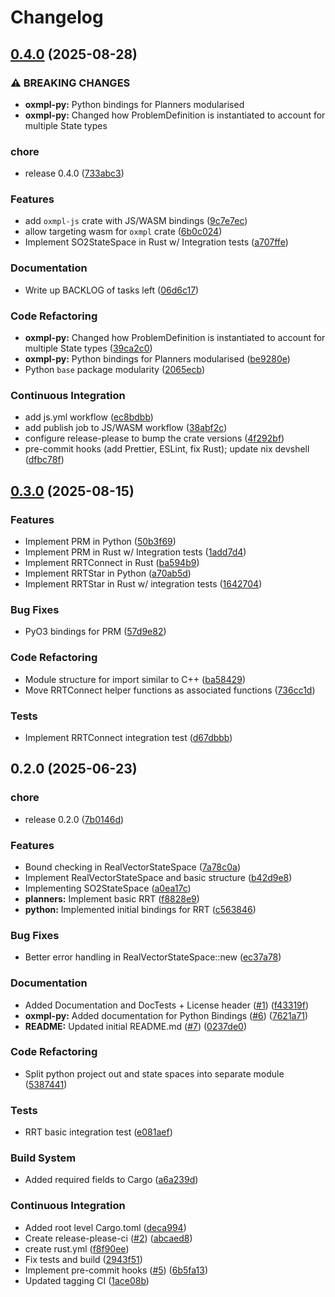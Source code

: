 # Changelog

## [0.4.0](https://github.com/juniorsundar/oxmpl/compare/v0.3.0...v0.4.0) (2025-08-28)


### ⚠ BREAKING CHANGES

* **oxmpl-py:** Python bindings for Planners modularised
* **oxmpl-py:** Changed how ProblemDefinition is instantiated to account for multiple State types

### chore

* release 0.4.0 ([733abc3](https://github.com/juniorsundar/oxmpl/commit/733abc3fb8f00f7a3231695be9a83ef2e37589ea))


### Features

* add `oxmpl-js` crate with JS/WASM bindings ([9c7e7ec](https://github.com/juniorsundar/oxmpl/commit/9c7e7ec4be3f79e184b04a74550807083b1cb9bc))
* allow targeting wasm for `oxmpl` crate ([6b0c024](https://github.com/juniorsundar/oxmpl/commit/6b0c02478efb7a46f5835629c7550f6c6d4e6325))
* Implement SO2StateSpace in Rust w/ Integration tests ([a707ffe](https://github.com/juniorsundar/oxmpl/commit/a707ffefa56fcea1be9ddd27e206499073d08683))


### Documentation

* Write up BACKLOG of tasks left ([06d6c17](https://github.com/juniorsundar/oxmpl/commit/06d6c175b6ed959cf7cc7dcfef4c4447ad5afe72))


### Code Refactoring

* **oxmpl-py:** Changed how ProblemDefinition is instantiated to account for multiple State types ([39ca2c0](https://github.com/juniorsundar/oxmpl/commit/39ca2c0b630d3ae055bba83e95c19cb698171fc2))
* **oxmpl-py:** Python bindings for Planners modularised ([be9280e](https://github.com/juniorsundar/oxmpl/commit/be9280eaad09e5fb722591d15e86d7abc86a8006))
* Python `base` package modularity ([2065ecb](https://github.com/juniorsundar/oxmpl/commit/2065ecb1b06192b8455270f7b57baaf2b5b6b5df))


### Continuous Integration

* add js.yml workflow ([ec8bdbb](https://github.com/juniorsundar/oxmpl/commit/ec8bdbbf9d73b3a33924019c9f55623363ffdcf1))
* add publish job to JS/WASM workflow ([38abf2c](https://github.com/juniorsundar/oxmpl/commit/38abf2cc8ece3e5f67bee213ac5968debf0ba3c3))
* configure release-please to bump the crate versions ([4f292bf](https://github.com/juniorsundar/oxmpl/commit/4f292bf35b4e5e3a59223993a73ffccdc2f7fdac))
* pre-commit hooks (add Prettier, ESLint, fix Rust); update nix devshell ([dfbc78f](https://github.com/juniorsundar/oxmpl/commit/dfbc78fd91b4effdcf7d8e2e528fa62f66015e7e))

## [0.3.0](https://github.com/juniorsundar/oxmpl/compare/v0.2.0...v0.3.0) (2025-08-15)


### Features

* Implement PRM in Python ([50b3f69](https://github.com/juniorsundar/oxmpl/commit/50b3f6913e5cc2b4a290a95002fbdb1e2d4be9ce))
* Implement PRM in Rust w/ Integration tests ([1add7d4](https://github.com/juniorsundar/oxmpl/commit/1add7d41c0f0d9d4516f9f8d58dffe9b163dc7a8))
* Implement RRTConnect in Rust ([ba594b9](https://github.com/juniorsundar/oxmpl/commit/ba594b97559e253402e2f96165190845d041fa41))
* Implement RRTStar in Python ([a70ab5d](https://github.com/juniorsundar/oxmpl/commit/a70ab5d60fb1e501ef5f28a0df2371224aea295c))
* Implement RRTStar in Rust w/ integration tests ([1642704](https://github.com/juniorsundar/oxmpl/commit/1642704659d861bd2d6924b4e4970feee821bd0e))


### Bug Fixes

* PyO3 bindings for PRM ([57d9e82](https://github.com/juniorsundar/oxmpl/commit/57d9e823098f146a24bec5a554c46af82a9fc242))


### Code Refactoring

* Module structure for import similar to C++ ([ba58429](https://github.com/juniorsundar/oxmpl/commit/ba5842975e15e0ca89d000c10c4a8ff5a2621423))
* Move RRTConnect helper functions as associated functions ([736cc1d](https://github.com/juniorsundar/oxmpl/commit/736cc1d749449232debce32763f3fc320ed62d76))


### Tests

* Implement RRTConnect integration test ([d67dbbb](https://github.com/juniorsundar/oxmpl/commit/d67dbbbc60f074ba9558074d3e0ee53406be4f1b))

## 0.2.0 (2025-06-23)


### chore

* release 0.2.0 ([7b0146d](https://github.com/juniorsundar/oxmpl/commit/7b0146d3066916293a6e2627ee7bb83fe773b98e))


### Features

* Bound checking in RealVectorStateSpace ([7a78c0a](https://github.com/juniorsundar/oxmpl/commit/7a78c0a595d542717f20fc47b92cccf47446596f))
* Implement RealVectorStateSpace and basic structure ([b42d9e8](https://github.com/juniorsundar/oxmpl/commit/b42d9e8ccba67afaf6ff1576a0c42f071f820600))
* Implementing SO2StateSpace ([a0ea17c](https://github.com/juniorsundar/oxmpl/commit/a0ea17cf48e6f70996ef01f53de0e121207ad9f3))
* **planners:** Implement basic RRT ([f8828e9](https://github.com/juniorsundar/oxmpl/commit/f8828e9f6f87603e1ddf82ba12d227829ad06728))
* **python:** Implemented initial bindings for RRT ([c563846](https://github.com/juniorsundar/oxmpl/commit/c563846420ae630798adf956e2d9605f05cf5155))


### Bug Fixes

* Better error handling in RealVectorStateSpace::new ([ec37a78](https://github.com/juniorsundar/oxmpl/commit/ec37a78a1c550494c5bc4cae529c55e5503186a0))


### Documentation

* Added Documentation and DocTests + License header ([#1](https://github.com/juniorsundar/oxmpl/issues/1)) ([f43319f](https://github.com/juniorsundar/oxmpl/commit/f43319fe6f437d1388d465e3c744b41bddb9f3e0))
* **oxmpl-py:** Added documentation for Python Bindings ([#6](https://github.com/juniorsundar/oxmpl/issues/6)) ([7621a71](https://github.com/juniorsundar/oxmpl/commit/7621a71d4cfd538a4a21adb9f53abfdec742aa2d))
* **README:** Updated initial README.md ([#7](https://github.com/juniorsundar/oxmpl/issues/7)) ([0237de0](https://github.com/juniorsundar/oxmpl/commit/0237de0b83142159328f8af8acd0746d31951b62))


### Code Refactoring

* Split python project out and state spaces into separate module ([5387441](https://github.com/juniorsundar/oxmpl/commit/53874418fc35d7279c8ec2f262c5d1e1257e1cf8))


### Tests

* RRT basic integration test ([e081aef](https://github.com/juniorsundar/oxmpl/commit/e081aef671b8686146e8971a72cadcddaddb0555))


### Build System

* Added required fields to Cargo ([a6a239d](https://github.com/juniorsundar/oxmpl/commit/a6a239d198a0aa2bc45b08e14b3639dcdb66d715))


### Continuous Integration

* Added root level Cargo.toml ([deca994](https://github.com/juniorsundar/oxmpl/commit/deca994362132e1333a1f8ed84e7fd92d2944aba))
* Create release-please-ci ([#2](https://github.com/juniorsundar/oxmpl/issues/2)) ([abcaed8](https://github.com/juniorsundar/oxmpl/commit/abcaed827a2b8997c8479a6cfab22d06018e33f1))
* create rust.yml ([f8f90ee](https://github.com/juniorsundar/oxmpl/commit/f8f90ee7147bb772ea3580430b886f65b5e582dc))
* Fix tests and build ([2943f51](https://github.com/juniorsundar/oxmpl/commit/2943f51809cdd06906e18ba1d1a418475223de89))
* Implement pre-commit hooks ([#5](https://github.com/juniorsundar/oxmpl/issues/5)) ([6b5fa13](https://github.com/juniorsundar/oxmpl/commit/6b5fa133f679743bf8fd8ff15a82aa04614115e2))
* Updated tagging CI ([1ace08b](https://github.com/juniorsundar/oxmpl/commit/1ace08b3b03e906845b7bdb390784bdd3fe2521c))
